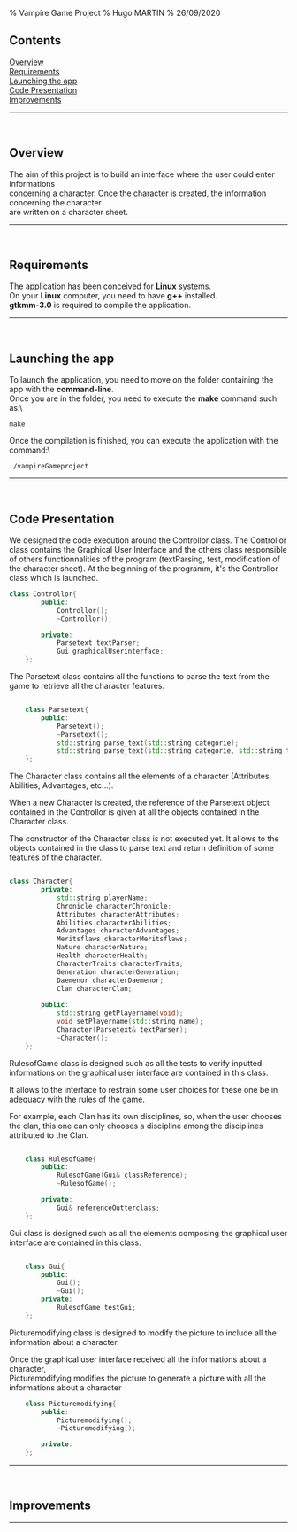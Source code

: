 % Vampire Game Project
% Hugo MARTIN
% 26/09/2020


## Contents


[Overview](#overview)\
[Requirements](#requirements)\
[Launching the app](#launching-the-app)\
[Code Presentation](#code-presentation)\
[Improvements](#improvements)

---
<br>

## Overview


The aim of this project is to build an interface where the user could
enter informations\
concerning a character. Once the character is created, the information concerning the character\
are written on a character sheet.


---
<br>

## Requirements


The application has been conceived for **Linux** systems.\
On your **Linux** computer, you need to have **g++** installed.\
**gtkmm-3.0** is required to compile the application.


---
<br>

## Launching the app


To launch the application, you need to move on the folder containing the app with the **command-line**.\
Once you are in the folder, you need to execute the **make** command such as:\

```console
make
```

Once the compilation is finished, you can execute the application with the command:\

```console
./vampireGameproject
```

---
<br>


## Code Presentation


We designed the code execution around the Controllor class. The Controllor class contains the Graphical User Interface and the others class responsible of others functionnalities of the program (textParsing, test, modification of the character sheet). At the beginning of the programm, it's the Controllor class which is launched.

```cpp
class Controllor{
        public:
            Controllor();
            ~Controllor();

        private:
            Parsetext textParser;
            Gui graphicalUserinterface;
    };
```


The Parsetext class contains all the functions to parse the text from the game to retrieve all the character features.



```cpp

    class Parsetext{
        public:
            Parsetext();
            ~Parsetext();
            std::string parse_text(std::string categorie);
            std::string parse_text(std::string categorie, std::string table, std::string nameOfcomptence);
    };
```

The Character class contains all the elements of a character (Attributes, Abilities, Advantages, etc...).

When a new Character is created, the reference of the Parsetext object contained in the Controllor is given at all the objects contained in the Character class. 

The constructor of the Character class is not executed yet. It allows to the objects contained in the class to parse text and return definition of some features of the character.


```cpp

class Character{
        private:
            std::string playerName;
            Chronicle characterChronicle;
            Attributes characterAttributes;
            Abilities characterAbilities;
            Advantages characterAdvantages;
            Meritsflaws characterMeritsflaws;
            Nature characterNature;
            Health characterHealth;
            CharacterTraits characterTraits;
            Generation characterGeneration;
            Daemenor characterDaemenor;
            Clan characterClan;
            
        public:
            std::string getPlayername(void);
            void setPlayername(std::string name);
            Character(Parsetext& textParser);
            ~Character();
    };

```

RulesofGame class is designed such as all the tests 
to verify inputted informations on the graphical user
interface are contained in this class. 

It allows to the interface to restrain some user choices for these one be in adequacy with the rules of the game. 

For example, each Clan has its own disciplines, so, when the user chooses the clan, this one can only chooses a discipline among the disciplines attributed to the Clan. 

```cpp

    class RulesofGame{
        public:
            RulesofGame(Gui& classReference);
            ~RulesofGame();

        private:
            Gui& referenceOutterclass;
    };
```
Gui class is designed such as all the elements composing  the graphical user interface are contained in this class. 

```cpp

    class Gui{
        public:
            Gui();
            ~Gui();
        private:
            RulesofGame testGui;
    };
```


Picturemodifying class is designed to modify the picture to include 
all the information about a character. 

Once the graphical user interface received all the informations about a character,\
Picturemodifying modifies the picture to generate a picture with all the informations about a character


```cpp
    class Picturemodifying{
        public:
            Picturemodifying();
            ~Picturemodifying();

        private:
    };
```

---
<br>

## Improvements




---